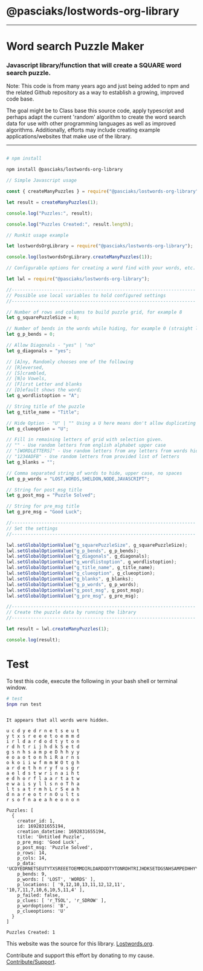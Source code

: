 # @pasciaks/lostwords-org-library

---

# Word search Puzzle Maker

### Javascript library/function that will create a SQUARE word search puzzle.

Note: This code is from many years ago and just being added to npm and the related Github repository as a way to establish a growing, improved code base.

The goal might be to Class base this source code, apply typescript and perhaps adapt the current 'random' algorithm to create the word search data for use with other programming languages as well as improved algorithms. Additionally, efforts may include creating example applications/websites that make use of the library.

---

```bash

# npm install

npm install @pasciaks/lostwords-org-library

```

```javascript
// Simple Javascript usage

const { createManyPuzzles } = require("@pasciaks/lostwords-org-library");

let result = createManyPuzzles(1);

console.log("Puzzles:", result);

console.log("Puzzles Created:", result.length);
```

```javascript
// Runkit usage example

let lostwordsOrgLibrary = require("@pasciaks/lostwords-org-library");

console.log(lostwordsOrgLibrary.createManyPuzzles(1));
```

```javascript
// Configurable options for creating a word find with your words, etc.

let lwl = require("@pasciaks/lostwords-org-library");

//--------------------------------------------------------------------
// Possible use local variables to hold configured settings
//--------------------------------------------------------------------

// Number of rows and columns to build puzzle grid, for example 8
let g_squarePuzzleSize = 8;

// Number of bends in the words while hiding, for example 0 (straight line hides)
let g_p_bends = 0;

// Allow Diagonals - "yes" | "no"
let g_diagonals = "yes";

// [A]ny, Randomly chooses one of the following
// [R]eversed,
// [S]crambled,
// [N]o Vowels,
// [F]irst Letter and blanks
// [D]efault shows the word;
let g_wordlistoption = "A";

// String title of the puzzle
let g_title_name = "Title";

// Hide Option - "U" | "" Using a U here means don't allow duplicating use of letters;
let g_clueoption = "U";

// Fill in remaining letters of grid with selection given.
// "" - Use random letters from english alphabet upper case
// "[WORDLETTERS]" - Use random letters from any letters from words hidden
// "1234ADFB" - Use random letters from provided list of letters
let g_blanks = "";

// Comma separated string of words to hide, upper case, no spaces
let g_p_words = "LOST,WORDS,SHELDON,NODE,JAVASCRIPT";

// String for post_msg title
let g_post_msg = "Puzzle Solved";

// String for pre_msg title
let g_pre_msg = "Good Luck";

//--------------------------------------------------------------------
// Set the settings
//--------------------------------------------------------------------

lwl.setGlobalOptionValue("g_squarePuzzleSize", g_squarePuzzleSize);
lwl.setGlobalOptionValue("g_p_bends", g_p_bends);
lwl.setGlobalOptionValue("g_diagonals", g_diagonals);
lwl.setGlobalOptionValue("g_wordlistoption", g_wordlistoption);
lwl.setGlobalOptionValue("g_title_name", g_title_name);
lwl.setGlobalOptionValue("g_clueoption", g_clueoption);
lwl.setGlobalOptionValue("g_blanks", g_blanks);
lwl.setGlobalOptionValue("g_p_words", g_p_words);
lwl.setGlobalOptionValue("g_post_msg", g_post_msg);
lwl.setGlobalOptionValue("g_pre_msg", g_pre_msg);

//--------------------------------------------------------------------
// Create the puzzle data by running the library
//--------------------------------------------------------------------

let result = lwl.createManyPuzzles(1);

console.log(result);
```

# Test

To test this code, execute the following in your bash shell or terminal window.

```bash
# test
$npm run test
```

```

It appears that all words were hidden.

u c d y e d r n e t s e u t
y t x s r e e e t o e m m d
i r l d a r d o d t y t o n
r d h t r i j h d k S e t d
g s n h s a m p e D h h y y
e o a o t o n h i R a r n s
o k o i i w f m m W O t g h
a r d e t h n r y f u s g r
a e l d s t w r i n a i h t
e d h o r f l a a r t a t w
e w a i s y l l s n o T h a
l t s a t r m h L r S e a h
d n a r e o t r n O u l t s
r s o f n a e a h e o n o n

Puzzles: [
  {
    creator_id: 1,
    id: 1692831655194,
    creation_datetime: 1692831655194,
    title: 'Untitled Puzzle',
    p_pre_msg: 'Good Luck',
    p_post_msg: 'Puzzle Solved',
    p_rows: 14,
    p_cols: 14,
    p_data: 'UCDYEDRNETSEUTYTXSREEETOEMMDIRLDARDODTYTONRDHTRIJHDKSETDGSNHSAMPEDHHYYEOAOTONHIRARNSOKOIIWFMMWOTGHARDETHNRYFUSGRAELDSTWRINAIHTEDHORFLAARTATWEWAISYLLSNOTHALTSATRMHLRSEAHDNAREOTRNOULTSRSOFNAEAHEONON',
    p_bends: 9,
    p_words: [ 'LOST', 'WORDS' ],
    p_locations: [ '9,12,10,13,11,12,12,11', '10,7,11,7,10,6,10,5,11,4' ],
    p_failed: false,
    p_clues: [ 'r_TSOL', 'r_SDROW' ],
    p_wordoptions: 'B',
    p_clueoptions: 'U'
  }
]

Puzzles Created: 1

```

This website was the source for this library. [Lostwords.org](http://lostwords.org).

Contribute and support this effort by donating to my cause. [Contribute/Support](https://www.buymeacoffee.com/shelpasc).
